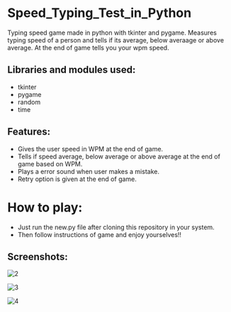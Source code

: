 # Speed_Typing_Test_in_Python
Typing speed game made in python with tkinter and pygame. Measures typing speed of a person and tells if its average, below averaage or above average. At the end of game tells you your wpm speed.

## Libraries and modules used:
* tkinter
* pygame
* random 
* time

## Features:
* Gives the user speed in WPM at the end of game.
* Tells if speed average, below average or above average at the end of game based on WPM.
* Plays a error sound when user makes a mistake.
* Retry option is given at the end of game.

# How to play:
* Just run the new.py file after cloning this repository in your system.
* Then follow instructions of game and enjoy yourselves!!

## Screenshots:

![2](https://user-images.githubusercontent.com/87118384/188900737-288e30fc-0ab0-4b7c-ba56-ce913a71a26a.PNG)

![3](https://user-images.githubusercontent.com/87118384/188900747-a4de10ec-b149-4210-b089-83986d971d4d.PNG)

![4](https://user-images.githubusercontent.com/87118384/188900749-16e844e4-df42-4611-b1a1-4df39b48ba0d.PNG)

